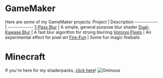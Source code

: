# GameMaker 
Here are some of my GameMaker projects:
Project | Description
------------ | -------------
[1-Pass Blur](https://github.com/XorDev/1PassBlur/wiki) | A simple, general purpose blur shader
[Dual-Kawase Blur](https://github.com/XorDev/Dual-Kawase/wiki) | A fast blur algorithm for strong blurring
[Voronoi Pixels](https://github.com/XorDev/GMS-Voronoi-Pixels/wiki) | An experimental effect for pixel art
[Fire-Fun](https://github.com/XorDev/Fire-Fun/wiki) | Some fun magic fireballs

# Minecraft
If you're here for my shaderpacks, [click here](https://github.com/XorDev/Minecraft-Shaderpacks)!
![Ominous](https://camo.githubusercontent.com/4212119392f8920bab2fd5ac84923796686b97bdb6107cae9c087137d6dcf116/68747470733a2f2f692e696d6775722e636f6d2f536f5a673736522e706e67)
